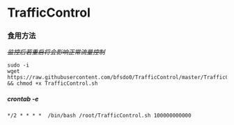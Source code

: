 # TrafficControl
### 食用方法
~~*监控后若重启将会影响正常流量控制*~~

    sudo -i
    wget https://raw.githubusercontent.com/bfsdo0/TrafficControl/master/TrafficControl.sh && chmod +x TrafficControl.sh
##### crontab -e
    */2 * * * *  /bin/bash /root/TrafficControl.sh 100000000000
